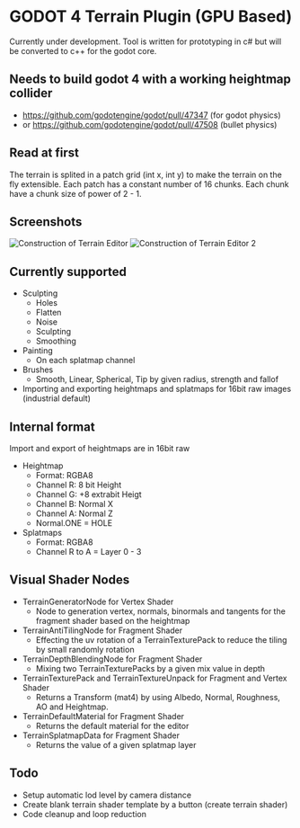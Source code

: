 # GODOT 4 Terrain Plugin (GPU Based)

Currently under development. Tool is written for prototyping in c# but will be converted to c++ for the godot core.

## Needs to build godot 4 with a working heightmap collider
 - https://github.com/godotengine/godot/pull/47347 (for godot physics)
 - or https://github.com/godotengine/godot/pull/47508 (bullet physics)

## Read at first

The terrain is splited in a patch grid (int x, int y) to make the terrain on the fly extensible.
Each patch has a constant number of 16 chunks. 
Each chunk have a chunk size of power of 2 - 1.

## Screenshots

![Construction of Terrain Editor](https://i.ibb.co/3T9sp5q/terraintool.png)
![Construction of Terrain Editor 2](https://i.ibb.co/8YS53tD/uploadtool2.png)

## Currently supported

- Sculpting
	- Holes
	- Flatten
	- Noise
	- Sculpting
	- Smoothing
- Painting
	- On each splatmap channel
- Brushes
	- Smooth, Linear, Spherical, Tip by given radius, strength and fallof
- Importing and exporting heightmaps and splatmaps for 16bit raw images (industrial default)

## Internal format

Import and export of heightmaps are in 16bit raw

- Heightmap
	- Format: RGBA8
	- Channel R: 8 bit Height
	- Channel G: +8 extrabit Heigt
	- Channel B: Normal X
	- Channel A: Normal Z
	- Normal.ONE = HOLE
- Splatmaps
	- Format: RGBA8
	- Channel R to A = Layer 0 - 3

## Visual Shader Nodes

 - TerrainGeneratorNode for Vertex Shader
	 - Node to generation vertex, normals, binormals and tangents for the fragment shader based on the heightmap
 - TerrainAntiTilingNode for Fragment Shader
	 - Effecting the uv rotation of a TerrainTexturePack to reduce the tiling by small randomly rotation
 - TerrainDepthBlendingNode for Fragment Shader
	 - Mixing two TerrainTexturePacks by a given mix value in depth
 - TerrainTexturePack and TerrainTextureUnpack for Fragment and Vertex Shader
	 - Returns a Transform (mat4) by using Albedo, Normal, Roughness, AO and Heightmap.
 - TerrainDefaultMaterial for Fragment Shader
	 - Returns the default material for the editor
 - TerrainSplatmapData for Fragment Shader
	 - Returns the value of a given splatmap layer


## Todo
- Setup automatic lod level by camera distance
- Create blank terrain shader template by a button (create terrain shader)
- Code cleanup and loop reduction

